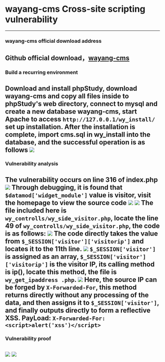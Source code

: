# wayang-cms Cross-site scripting vulnerability
---
### wayang-cms official download address
Github official download，[wayang-cms](https://github.com/ketutd/wayang-cms)
---
### Build a recurring environment
Download and install phpStudy, download wayang-cms and copy all files inside to phpStudy's web directory, connect to mysql and create a new database wayang-cms, start Apache to access `http://127.0.0.1/wy_install/` set up installation. After the installation is complete, import cms.sql in wy_install into the database, and the successful operation is as follows
![](https://lowliness9.github.io/post-images/1605356351107.png)
---
### Vulnerability analysis
The vulnerability occurs on line 316 of index.php
![](https://lowliness9.github.io/post-images/1605325310667.png)
Through debugging, it is found that `$datamod['widget_module']` value is visitor, visit the homepage to view the source code
![](https://lowliness9.github.io/post-images/1605325452724.png)
![](https://lowliness9.github.io/post-images/1605325415653.png)
The file included here is `wy_controlls/wy_side_visitor.php`, locate the line 49 of `wy_controlls/wy_side_visitor.php`, the code is as follows:
![](https://lowliness9.github.io/post-images/1605325530824.png)
The code directly takes the value from `$_SESSION['visitor']['visitorip']` and locates it to the 11th line.
![](https://lowliness9.github.io/post-images/1605325637644.png)
`$_SESSION['visitor']` is assigned as an array, `$_SESSION['visitor']['visitorip']` is the visitor IP, its calling method is ip(), locate this method, the file is `wy_get_ipaddress .php`.
![](https://lowliness9.github.io/post-images/1605325786777.png)
Here, the source IP can be forged by `X-Forwarded-For`, this method returns directly without any processing of the data, and then assigns it to `$_SESSION['visitor']`, and finally outputs directly to form a reflective XSS.
PayLoad: `X-Forwarded-For: <script>alert('xss')</script>`
---
### Vulnerability proof
![](https://lowliness9.github.io/post-images/1605325944155.png)
![](https://lowliness9.github.io/post-images/1605325868585.png)
---
